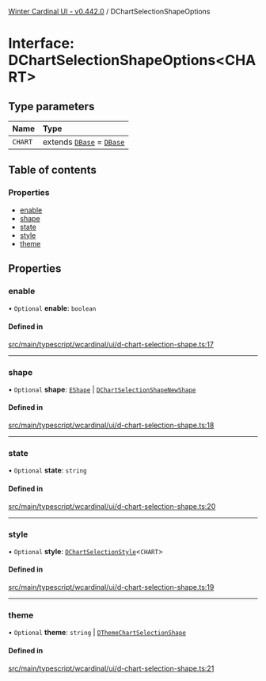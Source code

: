 [Winter Cardinal UI - v0.442.0](../index.md) / DChartSelectionShapeOptions

# Interface: DChartSelectionShapeOptions\<CHART\>

## Type parameters

| Name | Type |
| :------ | :------ |
| `CHART` | extends [`DBase`](../classes/DBase.md) = [`DBase`](../classes/DBase.md) |

## Table of contents

### Properties

- [enable](DChartSelectionShapeOptions.md#enable)
- [shape](DChartSelectionShapeOptions.md#shape)
- [state](DChartSelectionShapeOptions.md#state)
- [style](DChartSelectionShapeOptions.md#style)
- [theme](DChartSelectionShapeOptions.md#theme)

## Properties

### enable

• `Optional` **enable**: `boolean`

#### Defined in

[src/main/typescript/wcardinal/ui/d-chart-selection-shape.ts:17](https://github.com/winter-cardinal/winter-cardinal-ui/blob/v0.442.0/src/main/typescript/wcardinal/ui/d-chart-selection-shape.ts#L17)

___

### shape

• `Optional` **shape**: [`EShape`](EShape.md) \| [`DChartSelectionShapeNewShape`](../index.md#dchartselectionshapenewshape)

#### Defined in

[src/main/typescript/wcardinal/ui/d-chart-selection-shape.ts:18](https://github.com/winter-cardinal/winter-cardinal-ui/blob/v0.442.0/src/main/typescript/wcardinal/ui/d-chart-selection-shape.ts#L18)

___

### state

• `Optional` **state**: `string`

#### Defined in

[src/main/typescript/wcardinal/ui/d-chart-selection-shape.ts:20](https://github.com/winter-cardinal/winter-cardinal-ui/blob/v0.442.0/src/main/typescript/wcardinal/ui/d-chart-selection-shape.ts#L20)

___

### style

• `Optional` **style**: [`DChartSelectionStyle`](../index.md#dchartselectionstyle)\<`CHART`\>

#### Defined in

[src/main/typescript/wcardinal/ui/d-chart-selection-shape.ts:19](https://github.com/winter-cardinal/winter-cardinal-ui/blob/v0.442.0/src/main/typescript/wcardinal/ui/d-chart-selection-shape.ts#L19)

___

### theme

• `Optional` **theme**: `string` \| [`DThemeChartSelectionShape`](DThemeChartSelectionShape.md)

#### Defined in

[src/main/typescript/wcardinal/ui/d-chart-selection-shape.ts:21](https://github.com/winter-cardinal/winter-cardinal-ui/blob/v0.442.0/src/main/typescript/wcardinal/ui/d-chart-selection-shape.ts#L21)
